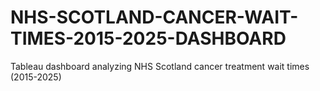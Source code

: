 # NHS-SCOTLAND-CANCER-WAIT-TIMES-2015-2025-DASHBOARD
Tableau dashboard analyzing NHS Scotland cancer treatment wait times (2015-2025)
